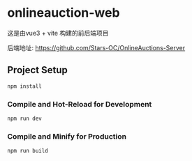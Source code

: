 # onlineauction-web

这是由vue3 + vite 构建的前后端项目      

后端地址:
https://github.com/Stars-OC/OnlineAuctions-Server

## Project Setup

```sh
npm install
```

### Compile and Hot-Reload for Development

```sh
npm run dev
```

### Compile and Minify for Production

```sh
npm run build
```
